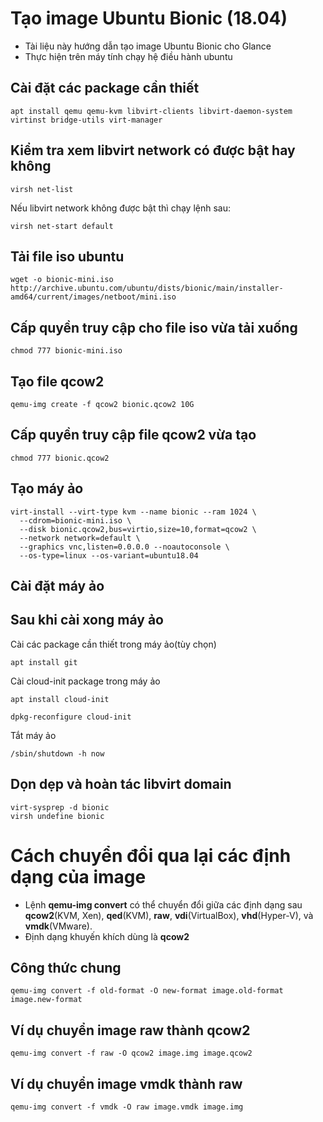 # Tạo image Ubuntu Bionic (18.04)
- Tài liệu này hướng dẫn tạo image Ubuntu Bionic cho Glance
- Thực hiện trên máy tính chạy hệ điều hành ubuntu
## Cài đặt các package cần thiết
```
apt install qemu qemu-kvm libvirt-clients libvirt-daemon-system virtinst bridge-utils virt-manager
```
## Kiểm tra xem libvirt network có được bật hay không
```
virsh net-list
```

Nếu libvirt network không được bật thì chạy lệnh sau:
```
virsh net-start default
```
## Tải file iso ubuntu
```
wget -o bionic-mini.iso http://archive.ubuntu.com/ubuntu/dists/bionic/main/installer-amd64/current/images/netboot/mini.iso
```

## Cấp quyền truy cập cho file iso vừa tải xuống
```
chmod 777 bionic-mini.iso
```

## Tạo file qcow2
```
qemu-img create -f qcow2 bionic.qcow2 10G
```

## Cấp quyền truy cập file qcow2 vừa tạo
```
chmod 777 bionic.qcow2
```

## Tạo máy ảo 
```
virt-install --virt-type kvm --name bionic --ram 1024 \
  --cdrom=bionic-mini.iso \
  --disk bionic.qcow2,bus=virtio,size=10,format=qcow2 \
  --network network=default \
  --graphics vnc,listen=0.0.0.0 --noautoconsole \
  --os-type=linux --os-variant=ubuntu18.04
```

## Cài đặt máy ảo
## Sau khi cài xong máy ảo

Cài các package cần thiết trong máy ảo(tùy chọn)
```
apt install git
```

Cài  cloud-init package trong máy ảo
```
apt install cloud-init
```

```
dpkg-reconfigure cloud-init
```

Tắt máy ảo
```
/sbin/shutdown -h now
```

## Dọn dẹp và hoàn tác libvirt domain
```
virt-sysprep -d bionic
virsh undefine bionic
```

# Cách chuyển đổi qua lại các định dạng của image

- Lệnh  **qemu-img convert** có thể chuyển đổi giữa các định dạng sau **qcow2**(KVM, Xen), **qed**(KVM), **raw**, **vdi**(VirtualBox), **vhd**(Hyper-V), và **vmdk**(VMware).
- Định dạng khuyến khích dùng là **qcow2**

## Công thức chung
```
qemu-img convert -f old-format -O new-format image.old-format image.new-format
```

## Ví dụ chuyển image raw thành qcow2
```
qemu-img convert -f raw -O qcow2 image.img image.qcow2
```
## Ví dụ chuyển image vmdk thành raw
```
qemu-img convert -f vmdk -O raw image.vmdk image.img
```
